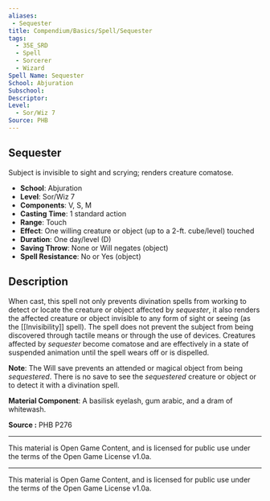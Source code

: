 ```yaml
---
aliases:
 - Sequester  
title: Compendium/Basics/Spell/Sequester  
tags:  
  - 35E_SRD  
  - Spell  
  - Sorcerer  
  - Wizard  
Spell Name: Sequester  
School: Abjuration  
Subschool:  
Descriptor:  
Level:  
  - Sor/Wiz 7  
Source: PHB  
---
```


## Sequester

Subject is invisible to sight and scrying; renders creature comatose.

- **School**: Abjuration  
- **Level**: Sor/Wiz 7  
- **Components**: V, S, M  
- **Casting Time**: 1 standard action  
- **Range**: Touch  
- **Effect**: One willing creature or object (up to a 2-ft. cube/level) touched  
- **Duration**: One day/level (D)  
- **Saving Throw**: None or Will negates (object)  
- **Spell Resistance**: No or Yes (object)  

## Description

When cast, this spell not only prevents divination spells from working to detect or locate the creature or object affected by *sequester*, it also renders the affected creature or object invisible to any form of sight or seeing (as the [[Invisibility]] spell). The spell does not prevent the subject from being discovered through tactile means or through the use of devices. Creatures affected by *sequester* become comatose and are effectively in a state of suspended animation until the spell wears off or is dispelled.

**Note**: The Will save prevents an attended or magical object from being *sequestered*. There is no save to see the *sequestered* creature or object or to detect it with a divination spell.

**Material Component**: A basilisk eyelash, gum arabic, and a dram of whitewash.


**Source :** PHB P276

---

This material is Open Game Content, and is licensed for public use under  
the terms of the Open Game License v1.0a.

---

This material is Open Game Content, and is licensed for public use under the terms of the Open Game License v1.0a.
